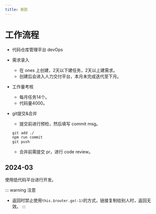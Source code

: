 ```yaml
---
title: 美团
---
```


# 工作流程

- 代码仓库管理平台 devOps

- 需求录入
  - 在 ones 上创建，2天以下建任务，2天以上建需求。
  - 创建后会进入人力交付平台，本月未完成迭代至下月。

- 工作量考核
  - 每月任务14个。
  - 代码量4000。

- git提交&合并
  - 提交前进行预检，然后填写 commit msg。
  ```cmd
  git add ./
  npm run commit
  git push
  ```
  - 合并前需提交 pr，进行 code review。

## 2024-03

使用低代码平台进行开发。

::: warning 注意
- 返回时禁止使用`this.$router.go(-1)`的方式，链接复制给别人时，返回无效。
:::
